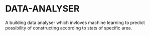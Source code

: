 # DATA-ANALYSER
A building data analyser which invloves machine learning to predict possibility of  constructing according to stats of specific area.
